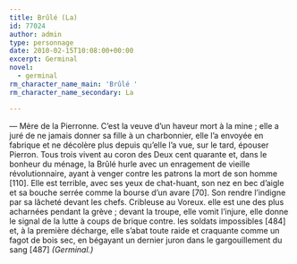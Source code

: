 ```yaml
---
title: Brûlé (La)
id: 77024
author: admin
type: personnage
date: 2010-02-15T10:08:00+00:00
excerpt: Germinal
novel:
  - germinal
rm_character_name_main: 'Brûlé '
rm_character_name_secondary: La

---
```

— Mère de la Pierronne. C&rsquo;est la veuve d&rsquo;un haveur mort à la mine ; elle a juré de ne jamais donner sa fille à un charbonnier, elle l&rsquo;a envoyée en fabrique et ne décolère plus depuis qu&rsquo;elle l&rsquo;a vue, sur le tard, épouser Pierron. Tous trois vivent au coron des Deux cent quarante et, dans le bonheur du ménage, la Brûlé hurle avec un enragement de vieille révolutionnaire, ayant à venger contre les patrons la mort de son homme [110]. Elle est terrible, avec ses yeux de chat-huant, son nez en bec d&rsquo;aigle et sa bouche serrée comme la bourse d&rsquo;un avare [70]. Son rendre l&rsquo;indigne par sa lâcheté devant les chefs. Cribleuse au Voreux. elle est une des plus acharnées pendant la grève ; devant la troupe, elle vomit l&rsquo;injure, elle donne le signal de la lutte à coups de brique contre. les soldats impossibles [484] et, à la première décharge, elle s&rsquo;abat toute raide et craquante comme un fagot de bois sec, en bégayant un dernier juron dans le gargouillement du sang [487] _(Germinal.)_